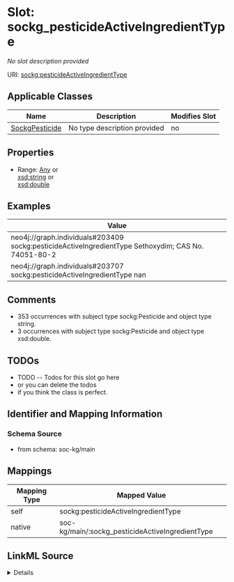 

# Slot: sockg_pesticideActiveIngredientType


_No slot description provided_





URI: [sockg:pesticideActiveIngredientType](http://www.semanticweb.org/sockg/ontologies/2024/0/soil-carbon-ontology/pesticideActiveIngredientType)



<!-- no inheritance hierarchy -->





## Applicable Classes

| Name | Description | Modifies Slot |
| --- | --- | --- |
| [SockgPesticide](../classes/SockgPesticide.md) | No type description provided |  no  |







## Properties

* Range: [Any](../classes/Any.md)&nbsp;or&nbsp;<br />[xsd:string](http://www.w3.org/2001/XMLSchema#string)&nbsp;or&nbsp;<br />[xsd:double](http://www.w3.org/2001/XMLSchema#double)






## Examples

| Value |
| --- |
| neo4j://graph.individuals#203409 sockg:pesticideActiveIngredientType Sethoxydim; CAS No. 74051-80-2 |
| neo4j://graph.individuals#203707 sockg:pesticideActiveIngredientType nan |

## Comments

* 353 occurrences with subject type sockg:Pesticide and object type string.
* 3 occurrences with subject type sockg:Pesticide and object type xsd:double.

## TODOs

* TODO -- Todos for this slot go here
* or you can delete the todos
* if you think the class is perfect.

## Identifier and Mapping Information







### Schema Source


* from schema: soc-kg/main




## Mappings

| Mapping Type | Mapped Value |
| ---  | ---  |
| self | sockg:pesticideActiveIngredientType |
| native | soc-kg/main/:sockg_pesticideActiveIngredientType |




## LinkML Source

<details>
```yaml
name: sockg_pesticideActiveIngredientType
description: No slot description provided
todos:
- TODO -- Todos for this slot go here
- or you can delete the todos
- if you think the class is perfect.
comments:
- 353 occurrences with subject type sockg:Pesticide and object type string.
- 3 occurrences with subject type sockg:Pesticide and object type xsd:double.
examples:
- value: neo4j://graph.individuals#203409 sockg:pesticideActiveIngredientType Sethoxydim;
    CAS No. 74051-80-2
- value: neo4j://graph.individuals#203707 sockg:pesticideActiveIngredientType nan
from_schema: soc-kg/main
rank: 1000
slot_uri: sockg:pesticideActiveIngredientType
alias: sockg_pesticideActiveIngredientType
domain_of:
- sockg_Pesticide
range: Any
any_of:
- range: string
- range: double

```
</details>
